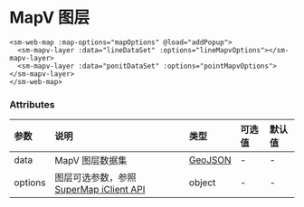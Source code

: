 # MapV 图层

<sm-iframe src="https://iclient.supermap.io/examples/component/components_mapv_vue.html"></sm-iframe>

```vue
<sm-web-map :map-options="mapOptions" @load="addPopup">
  <sm-mapv-layer :data="lineDataSet" :options="lineMapvOptions"></sm-mapv-layer>
  <sm-mapv-layer :data="ponitDataSet" :options="pointMapvOptions"></sm-mapv-layer>
</sm-web-map>
```

### Attributes

| 参数    | 说明                                                                                                                       | 类型                            | 可选值 | 默认值 |
| :------ | :------------------------------------------------------------------------------------------------------------------------- | :------------------------------ | :----- | :----- |
| data    | MapV 图层数据集                                                                                                            | [GeoJSON](https://geojson.org/) | -      | -      |
| options | 图层可选参数，参照 [SuperMap iClient API](https://iclient.supermap.io/docs/mapboxgl/mapboxgl.supermap.MapvLayer.html) | object                          | -      | -      |
